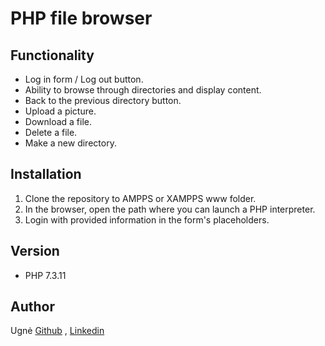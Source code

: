 # PHP file browser

## Functionality
- Log in form / Log out button.
- Ability to browse through directories and display content.
- Back to the previous directory button.
- Upload a picture.
- Download a file.
- Delete a file.
- Make a new directory.

## Installation
1. Clone the repository to AMPPS or XAMPPS www folder.
2. In the browser, open the path where you can launch a PHP interpreter.
3. Login with provided information in the form's placeholders.

## Version
- PHP 7.3.11

## Author
Ugnė [Github](https://github.com/Uugne) , [Linkedin](https://www.linkedin.com/in/ugne-kurkyte/)
